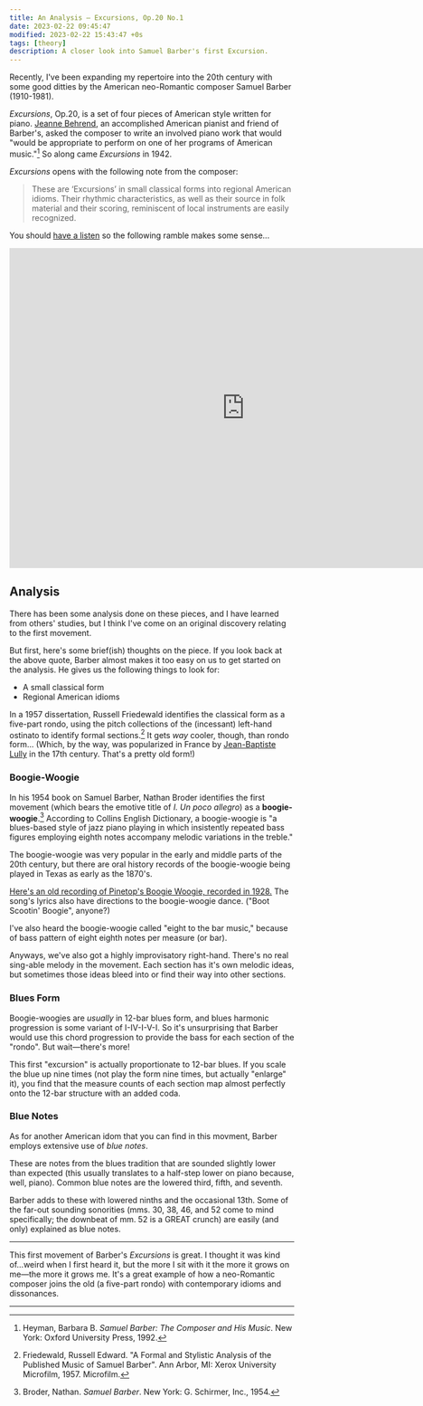 ```yaml
---
title: An Analysis — Excursions, Op.20 No.1
date: 2023-02-22 09:45:47
modified: 2023-02-22 15:43:47 +0s
tags: [theory]
description: A closer look into Samuel Barber's first Excursion.
---
```


Recently, I've been expanding my repertoire into the 20th century with some good ditties by the American neo-Romantic composer Samuel Barber (1910-1981). 

_Excursions_, Op.20, is a set of four pieces of American style written for piano. [Jeanne Behrend](https://en.wikipedia.org/wiki/Jeanne_Behrend), an accomplished American pianist and friend of Barber's, asked the composer to write an involved piano work that would "would be appropriate to perform on one of her programs of American music."[^1] So along came _Excursions_ in 1942.

_Excursions_ opens with the following note from the composer:
> These are ‘Excursions’ in small classical forms into regional American idioms. Their rhythmic characteristics, as well as their source in folk material and their scoring, reminiscent of local instruments are easily recognized.

You should [have a listen](https://youtu.be/ZDatkOhDaVo) so the following ramble makes some sense...

<iframe width="831" height="566" src="https://www.youtube.com/embed/ZDatkOhDaVo" title="Excursions Op. 20: I. Un poco allegro" frameborder="0" allow="accelerometer; autoplay; clipboard-write; encrypted-media; gyroscope; picture-in-picture; web-share" allowfullscreen></iframe>

## Analysis

There has been some analysis done on these pieces, and I have learned from others' studies, but I think I've come on an original discovery relating to the first movement.

But first, here's some brief(ish) thoughts on the piece. If you look back at the above quote, Barber almost makes it too easy on us to get started on the analysis. He gives us the following things to look for:
* A small classical form
* Regional American idioms

In a 1957 dissertation, Russell Friedewald identifies the classical form as a five-part rondo, using the pitch collections of the (incessant) left-hand ostinato to identify formal sections.[^3] It gets _way_ cooler, though, than rondo form... (Which, by the way, was popularized in France by [Jean-Baptiste Lully](https://en.wikipedia.org/wiki/Jean-Baptiste_Lully) in the 17th century. That's a pretty old form!)

### Boogie-Woogie

In his 1954 book on Samuel Barber, Nathan Broder identifies the first movement (which bears the emotive title of _I. Un poco allegro_) as a **boogie-woogie**.[^2] According to Collins English Dictionary, a boogie-woogie is "a blues-based style of jazz piano playing in which insistently repeated bass figures employing eighth notes accompany melodic variations in the treble."

The boogie-woogie was very popular in the early and middle parts of the 20th century, but there are oral history records of the boogie-woogie being played in Texas as early as the 1870's.

[Here's an old recording of Pinetop's Boogie Woogie, recorded in 1928.](https://www.youtu.be/K6dPdfXZVI8) The song's lyrics also have directions to the boogie-woogie dance. ("Boot Scootin' Boogie", anyone?)

I've also heard the boogie-woogie called "eight to the bar music," because of bass pattern of eight eighth notes per measure (or bar). 

Anyways, we've also got a highly improvisatory right-hand. There's no real sing-able melody in the movement. Each section has it's own melodic ideas, but sometimes those ideas bleed into or find their way into other sections.

### Blues Form

Boogie-woogies are _usually_ in 12-bar blues form, and blues harmonic progression is some variant of I-IV-I-V-I. So it's unsurprising that Barber would use this chord progression to provide the bass for each section of the "rondo". But wait—there's more!

This first "excursion" is actually proportionate to 12-bar blues. If you scale the blue up nine times (not play the form nine times, but actually "enlarge" it), you find that the measure counts of each section map almost perfectly onto the 12-bar structure with an added coda.

### Blue Notes 

As for another American idom that you can find in this movment, Barber employs extensive use of _blue notes_. 

These are notes from the blues tradition that are sounded slightly lower than expected (this usually translates to a half-step lower on piano because, well, piano). Common blue notes are the lowered third, fifth, and seventh. 

Barber adds to these with lowered ninths and the occasional 13th. Some of the far-out sounding sonorities (mms. 30, 38, 46, and 52 come to mind specifically; the downbeat of mm. 52 is a GREAT crunch) are easily (and only) explained as blue notes.

<hr>

This first movement of Barber's _Excursions_ is great. I thought it was kind of...weird when I first heard it, but the more I sit with it the more it grows on me—the more it grows me. It's  a great example of how a neo-Romantic composer joins the old (a five-part rondo) with contemporary idioms and dissonances.

<hr>

[^1]: Heyman, Barbara B. _Samuel Barber: The Composer and His Music_. New York: Oxford University Press, 1992.
[^2]: Broder, Nathan. _Samuel Barber_. New York: G. Schirmer, Inc., 1954.
[^3]: Friedewald, Russell Edward. "A Formal and Stylistic Analysis of the Published Music of Samuel Barber". Ann Arbor, MI: Xerox University Microfilm, 1957. Microfilm.
